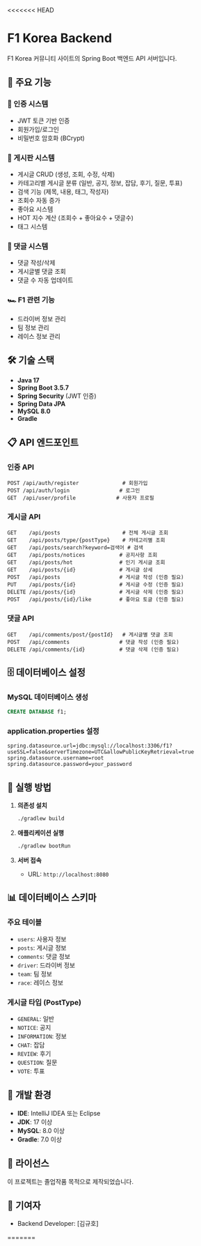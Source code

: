 <<<<<<< HEAD
# F1 Korea Backend

F1 Korea 커뮤니티 사이트의 Spring Boot 백엔드 API 서버입니다.

## 🚀 주요 기능

### 🔐 인증 시스템
- JWT 토큰 기반 인증
- 회원가입/로그인
- 비밀번호 암호화 (BCrypt)

### 📝 게시판 시스템
- 게시글 CRUD (생성, 조회, 수정, 삭제)
- 카테고리별 게시글 분류 (일반, 공지, 정보, 잡담, 후기, 질문, 투표)
- 검색 기능 (제목, 내용, 태그, 작성자)
- 조회수 자동 증가
- 좋아요 시스템
- HOT 지수 계산 (조회수 + 좋아요수 + 댓글수)
- 태그 시스템

### 💬 댓글 시스템
- 댓글 작성/삭제
- 게시글별 댓글 조회
- 댓글 수 자동 업데이트

### 🏎️ F1 관련 기능
- 드라이버 정보 관리
- 팀 정보 관리
- 레이스 정보 관리

## 🛠️ 기술 스택

- **Java 17**
- **Spring Boot 3.5.7**
- **Spring Security** (JWT 인증)
- **Spring Data JPA**
- **MySQL 8.0**
- **Gradle**

## 📋 API 엔드포인트

### 인증 API
```
POST /api/auth/register              # 회원가입
POST /api/auth/login                # 로그인
GET  /api/user/profile             # 사용자 프로필
```

### 게시글 API
```
GET    /api/posts                    # 전체 게시글 조회
GET    /api/posts/type/{postType}    # 카테고리별 조회
GET    /api/posts/search?keyword=검색어 # 검색
GET    /api/posts/notices           # 공지사항 조회
GET    /api/posts/hot               # 인기 게시글 조회
GET    /api/posts/{id}              # 게시글 상세
POST   /api/posts                   # 게시글 작성 (인증 필요)
PUT    /api/posts/{id}              # 게시글 수정 (인증 필요)
DELETE /api/posts/{id}              # 게시글 삭제 (인증 필요)
POST   /api/posts/{id}/like         # 좋아요 토글 (인증 필요)
```

### 댓글 API
```
GET    /api/comments/post/{postId}   # 게시글별 댓글 조회
POST   /api/comments                # 댓글 작성 (인증 필요)
DELETE /api/comments/{id}           # 댓글 삭제 (인증 필요)
```

## 🗄️ 데이터베이스 설정

### MySQL 데이터베이스 생성
```sql
CREATE DATABASE f1;
```

### application.properties 설정
```properties
spring.datasource.url=jdbc:mysql://localhost:3306/f1?useSSL=false&serverTimezone=UTC&allowPublicKeyRetrieval=true
spring.datasource.username=root
spring.datasource.password=your_password
```

## 🚀 실행 방법

1. **의존성 설치**
   ```bash
   ./gradlew build
   ```

2. **애플리케이션 실행**
   ```bash
   ./gradlew bootRun
   ```

3. **서버 접속**
   - URL: `http://localhost:8080`

## 📊 데이터베이스 스키마

### 주요 테이블
- `users`: 사용자 정보
- `posts`: 게시글 정보
- `comments`: 댓글 정보
- `driver`: 드라이버 정보
- `team`: 팀 정보
- `race`: 레이스 정보

### 게시글 타입 (PostType)
- `GENERAL`: 일반
- `NOTICE`: 공지
- `INFORMATION`: 정보
- `CHAT`: 잡담
- `REVIEW`: 후기
- `QUESTION`: 질문
- `VOTE`: 투표

## 🔧 개발 환경

- **IDE**: IntelliJ IDEA 또는 Eclipse
- **JDK**: 17 이상
- **MySQL**: 8.0 이상
- **Gradle**: 7.0 이상

## 📝 라이선스

이 프로젝트는 졸업작품 목적으로 제작되었습니다.

## 👥 기여자

- Backend Developer: [김규호]

=======
